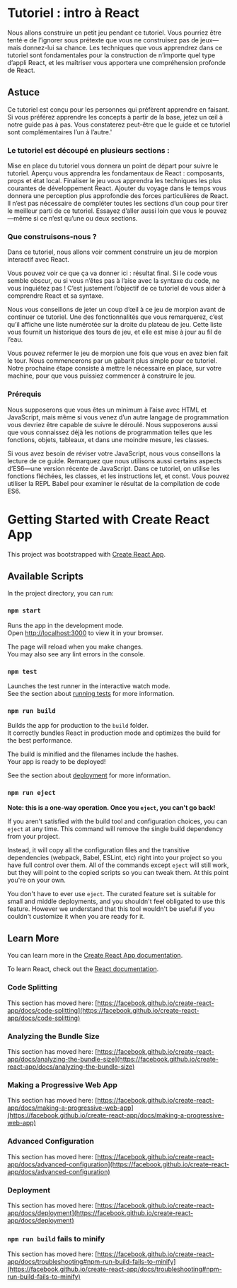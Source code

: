 # Tutoriel : intro à React

Nous allons construire un petit jeu pendant ce tutoriel. Vous pourriez être tenté·e de l’ignorer sous prétexte que vous ne construisez pas de jeux—mais donnez-lui sa chance. Les techniques que vous apprendrez dans ce tutoriel sont fondamentales pour la construction de n’importe quel type d’appli React, et les maîtriser vous apportera une compréhension profonde de React.

## Astuce

Ce tutoriel est conçu pour les personnes qui préfèrent apprendre en faisant. Si vous préférez apprendre les concepts à partir de la base, jetez un œil à notre guide pas à pas. Vous constaterez peut-être que le guide et ce tutoriel sont complémentaires l’un à l’autre.'

### Le tutoriel est découpé en plusieurs sections :

Mise en place du tutoriel vous donnera un point de départ pour suivre le tutoriel.
Aperçu vous apprendra les fondamentaux de React : composants, props et état local.
Finaliser le jeu vous apprendra les techniques les plus courantes de développement React.
Ajouter du voyage dans le temps vous donnera une perception plus approfondie des forces particulières de React.
Il n’est pas nécessaire de compléter toutes les sections d’un coup pour tirer le meilleur parti de ce tutoriel. Essayez d’aller aussi loin que vous le pouvez—même si ce n’est qu’une ou deux sections.

### Que construisons-nous ?
Dans ce tutoriel, nous allons voir comment construire un jeu de morpion interactif avec React.

Vous pouvez voir ce que ça va donner ici : résultat final. Si le code vous semble obscur, ou si vous n’êtes pas à l’aise avec la syntaxe du code, ne vous inquiétez pas ! C’est justement l’objectif de ce tutoriel de vous aider à comprendre React et sa syntaxe.

Nous vous conseillons de jeter un coup d’œil à ce jeu de morpion avant de continuer ce tutoriel. Une des fonctionnalités que vous remarquerez, c’est qu’il affiche une liste numérotée sur la droite du plateau de jeu. Cette liste vous fournit un historique des tours de jeu, et elle est mise à jour au fil de l’eau.

Vous pouvez refermer le jeu de morpion une fois que vous en avez bien fait le tour. Nous commencerons par un gabarit plus simple pour ce tutoriel. Notre prochaine étape consiste à mettre le nécessaire en place, sur votre machine, pour que vous puissiez commencer à construire le jeu.

### Prérequis
Nous supposerons que vous êtes un minimum à l’aise avec HTML et JavaScript, mais même si vous venez d’un autre langage de programmation vous devriez être capable de suivre le déroulé. Nous supposerons aussi que vous connaissez déjà les notions de programmation telles que les fonctions, objets, tableaux, et dans une moindre mesure, les classes.

Si vous avez besoin de réviser votre JavaScript, nous vous conseillons la lecture de ce guide. Remarquez que nous utilisons aussi certains aspects d’ES6—une version récente de JavaScript. Dans ce tutoriel, on utilise les fonctions fléchées, les classes, et les instructions let, et const. Vous pouvez utiliser la REPL Babel pour examiner le résultat de la compilation de code ES6.

# Getting Started with Create React App

This project was bootstrapped with [Create React App](https://github.com/facebook/create-react-app).

## Available Scripts

In the project directory, you can run:

### `npm start`

Runs the app in the development mode.\
Open [http://localhost:3000](http://localhost:3000) to view it in your browser.

The page will reload when you make changes.\
You may also see any lint errors in the console.

### `npm test`

Launches the test runner in the interactive watch mode.\
See the section about [running tests](https://facebook.github.io/create-react-app/docs/running-tests) for more information.

### `npm run build`

Builds the app for production to the `build` folder.\
It correctly bundles React in production mode and optimizes the build for the best performance.

The build is minified and the filenames include the hashes.\
Your app is ready to be deployed!

See the section about [deployment](https://facebook.github.io/create-react-app/docs/deployment) for more information.

### `npm run eject`

**Note: this is a one-way operation. Once you `eject`, you can't go back!**

If you aren't satisfied with the build tool and configuration choices, you can `eject` at any time. This command will remove the single build dependency from your project.

Instead, it will copy all the configuration files and the transitive dependencies (webpack, Babel, ESLint, etc) right into your project so you have full control over them. All of the commands except `eject` will still work, but they will point to the copied scripts so you can tweak them. At this point you're on your own.

You don't have to ever use `eject`. The curated feature set is suitable for small and middle deployments, and you shouldn't feel obligated to use this feature. However we understand that this tool wouldn't be useful if you couldn't customize it when you are ready for it.

## Learn More

You can learn more in the [Create React App documentation](https://facebook.github.io/create-react-app/docs/getting-started).

To learn React, check out the [React documentation](https://reactjs.org/).

### Code Splitting

This section has moved here: [https://facebook.github.io/create-react-app/docs/code-splitting](https://facebook.github.io/create-react-app/docs/code-splitting)

### Analyzing the Bundle Size

This section has moved here: [https://facebook.github.io/create-react-app/docs/analyzing-the-bundle-size](https://facebook.github.io/create-react-app/docs/analyzing-the-bundle-size)

### Making a Progressive Web App

This section has moved here: [https://facebook.github.io/create-react-app/docs/making-a-progressive-web-app](https://facebook.github.io/create-react-app/docs/making-a-progressive-web-app)

### Advanced Configuration

This section has moved here: [https://facebook.github.io/create-react-app/docs/advanced-configuration](https://facebook.github.io/create-react-app/docs/advanced-configuration)

### Deployment

This section has moved here: [https://facebook.github.io/create-react-app/docs/deployment](https://facebook.github.io/create-react-app/docs/deployment)

### `npm run build` fails to minify

This section has moved here: [https://facebook.github.io/create-react-app/docs/troubleshooting#npm-run-build-fails-to-minify](https://facebook.github.io/create-react-app/docs/troubleshooting#npm-run-build-fails-to-minify)
